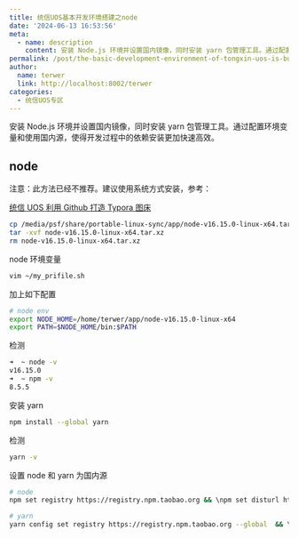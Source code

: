 ```yaml
---
title: 统信UOS基本开发环境搭建之node
date: '2024-06-13 16:53:56'
meta:
  - name: description
    content: 安装 Node.js 环境并设置国内镜像，同时安装 yarn 包管理工具。通过配置环境变量和使用国内源，使得开发过程中的依赖安装更加快速高效。
permalink: /post/the-basic-development-environment-of-tongxin-uos-is-built-with-node.html
author:
  name: terwer
  link: http://localhost:8002/terwer
categories:
  - 统信UOS专区
---
```

安装 Node.js 环境并设置国内镜像，同时安装 yarn 包管理工具。通过配置环境变量和使用国内源，使得开发过程中的依赖安装更加快速高效。

<!-- more -->




## node

注意：此方法已经不推荐。建议使用系统方式安装，参考：

[统信 UOS 利用 Github 打造 Typora 图床](/post/tongxin-uos-uses-github-to-build-typora-image-bed.html)

```bash
cp /media/psf/share/portable-linux-sync/app/node-v16.15.0-linux-x64.tar.xz ~/app
tar -xvf node-v16.15.0-linux-x64.tar.xz
rm node-v16.15.0-linux-x64.tar.xz
```

node 环境变量

```bash
vim ~/my_prifile.sh
```

加上如下配置

```bash
# node env
export NODE_HOME=/home/terwer/app/node-v16.15.0-linux-x64
export PATH=$NODE_HOME/bin:$PATH
```

检测

```bash
➜  ~ node -v
v16.15.0
➜  ~ npm -v 
8.5.5
```

安装 yarn

```bash
npm install --global yarn
```

检测

```bash
yarn -v
```

设置 node 和 yarn 为国内源

```bash
# node
npm set registry https://registry.npm.taobao.org && \npm set disturl https://npm.taobao.org/dist && \npm set sass_binary_site https://npm.taobao.org/mirrors/node-sass && \npm set electron_mirror https://npm.taobao.org/mirrors/electron && \npm set puppeteer_download_host https://npm.taobao.org/mirrors && \npm set chromedriver_cdnurl https://npm.taobao.org/mirrors/chromedriver && \npm set operadriver_cdnurl https://npm.taobao.org/mirrors/operadriver && \npm set phantomjs_cdnurl https://npm.taobao.org/mirrors/phantomjs && \npm set selenium_cdnurl https://npm.taobao.org/mirrors/selenium && \npm set node_inspector_cdnurl https://npm.taobao.org/mirrors/node-inspector && \npm cache clean --force

# yarn
yarn config set registry https://registry.npm.taobao.org --global  && \yarn config set disturl https://npm.taobao.org/dist --global && \yarn config set sass_binary_site https://npm.taobao.org/mirrors/node-sass --global  && \yarn config set electron_mirror https://npm.taobao.org/mirrors/electron/ --global  && \yarn config set puppeteer_download_host https://npm.taobao.org/mirrors --global  && \yarn config set chromedriver_cdnurl https://npm.taobao.org/mirrors/chromedriver --global  && \yarn config set operadriver_cdnurl https://npm.taobao.org/mirrors/operadriver --global  && \yarn config set phantomjs_cdnurl https://npm.taobao.org/mirrors/phantomjs --global  && \yarn config set selenium_cdnurl https://npm.taobao.org/mirrors/selenium --global  && \yarn config set node_inspector_cdnurl https://npm.taobao.org/mirrors/node-inspector --global
```
